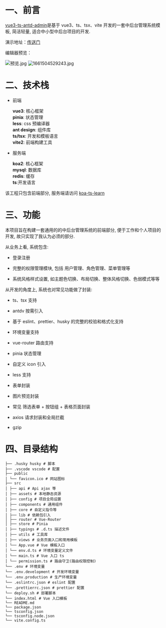 # 一、前言

<a href="https://github.com/fhtwl/vue3-ts-antd-admin" >vue3-ts-antd-admin</a>是基于 vue3、ts、tsx、vite 开发的一套中后台管理系统模板, 简洁轻量, 适合中小型中后台项目的开发.

演示地址：<a href ="https://admin.fhtwl.cc/" >传送门</a>

编辑器预览：

![预览.jpg](https://p6-juejin.byteimg.com/tos-cn-i-k3u1fbpfcp/8757f92912b7414daf146e1d10992bb2~tplv-k3u1fbpfcp-watermark.image?)
![1661504529243.jpg](https://p1-juejin.byteimg.com/tos-cn-i-k3u1fbpfcp/3e68c0b4a91e48a3a4c66f01b9de61ea~tplv-k3u1fbpfcp-watermark.image?)

# 二、技术栈

- 前端

  **vue3**: 核心框架 <br/>
  **pinia**: 状态管理 <br/>
  **less**: css 预编译器 <br/>
  **ant design**: 组件库 <br/>
  **ts/tsx**: 开发和模板语言 <br/>
  **vite2**: 前端构建工具 <br/>

- 服务端

  **koa2**: 核心框架 <br/>
  **mysql**: 数据库 <br/>
  **redis**: 缓存 <br/>
  **ts**:开发语言 <br/>

该工程只包含前端部分, 服务端请访问 <a href="https://github.com/fhtwl/koa-ts-learn" >koa-ts-learn</a>

# 三、功能

本项目旨在构建一套通用的的中后台管理系统的前端部分, 便于工作和个人项目的开发, 故只实现了我认为必须的部分.

从业务上看, 系统包含:

- 登录注册

- 完整的权限管理模块, 包括 用户管理、角色管理、菜单管理等

- 系统风格样式设置, 如主题色切换、布局切换、整体风格切换、色弱模式等等

从开发的角度上, 系统也对常见功能做了封装:

- ts、tsx 支持

- antdv 按需引入

- 基于 eslint、prettier、husky 的完整的校验和格式化支持

- 环境变量支持

- vue-router 路由支持

- pinia 状态管理

- 自定义 icon 引入

- less 支持

- 表单封装

- 图片预览封装

- 常见 筛选表单 + 按钮组 + 表格页面封装

- axios 请求封装和全局拦截

- gzip

# 四、目录结构

```
├── .husky husky # 脚本
├── .vscode vscode # 配置
├── public
│ └── favicon.ico # 网站图标
├── src
│ ├── api # Api ajax 等
│ ├── assets # 本地静态资源
│ ├── config # 项目全局设置
│ ├── components # 通用组件
│ ├── core # 自定义指令等
│ ├── lib # 依赖包引入
│ ├── router # Vue-Router
│ ├── store # Pinia
│ ├── typings # .d.ts 描述文件
│ ├── utils # 工具库
│ ├── views # 业务页面入口和常用模板
│ └── App.vue # Vue 模板入口
│ └── env.d.ts # 环境变量定义文件
│ └── main.ts # Vue 入口 ts
│ └── permission.ts # 路由守卫(路由权限控制)
└── .env # 环境变量
└── .env.development # 开发环境变量
└── .env.production # 生产环境变量
└── .eslintrc.json # eslint 配置
└── .prettierrc.json # prettier 配置
└── deploy.sh # 部署脚本
└── index.html # Vue 入口模板
└── README.md
└── package.json
└── tsconfig.json
└── tsconfig.node.json
└── vite.config.ts
```
